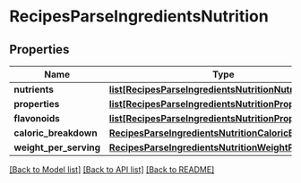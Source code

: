 # RecipesParseIngredientsNutrition

## Properties
Name | Type | Description | Notes
------------ | ------------- | ------------- | -------------
**nutrients** | [**list[RecipesParseIngredientsNutritionNutrients]**](RecipesParseIngredientsNutritionNutrients.md) |  | 
**properties** | [**list[RecipesParseIngredientsNutritionProperties]**](RecipesParseIngredientsNutritionProperties.md) |  | 
**flavonoids** | [**list[RecipesParseIngredientsNutritionProperties]**](RecipesParseIngredientsNutritionProperties.md) |  | 
**caloric_breakdown** | [**RecipesParseIngredientsNutritionCaloricBreakdown**](RecipesParseIngredientsNutritionCaloricBreakdown.md) |  | 
**weight_per_serving** | [**RecipesParseIngredientsNutritionWeightPerServing**](RecipesParseIngredientsNutritionWeightPerServing.md) |  | 

[[Back to Model list]](../README.md#documentation-for-models) [[Back to API list]](../README.md#documentation-for-api-endpoints) [[Back to README]](../README.md)


